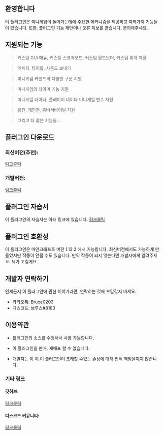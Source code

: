 
## 환영합니다
이 플러그인은 미니게임이 돌아가는데에 주요한 메커니즘을 제공하고 여러가지 기능들이 있습니다. 
또한, 플러그인 기능 제안이나 오류 제보를 받습니다. 문의해주세요.

## 지원되는 기능
> 커스텀 GUi 메뉴, 커스텀 스코어보드, 커스텀 월드보더, 커스텀 위치 저장 

> 메세지, 타이틀, 사운드 보내기 

> 미니게임 커맨드의 다양한 구문 지원

> 미니게임의 타이머 기능 지원

> 미니게임 데이타, 플레이어 데이타 미니게임 변수 지원

> 팀전, 개인전, 좀비서바이벌 지원

> 그리고 더 많은 기능들 ...

## 플러그인 다운로드 
### 최신버전(추천): 
[링크클릭](https://github.com/FreedyPlugins/FreedyMinigameMaker/releases/latest/download/FreedyMinigameMaker.jar)
### 개발버전: 
[링크클릭](https://github.com/FreedyPlugins/FreedyMinigameMaker/raw/master/FreedyMinigameMaker.jar)

## 플러그인 자습서
이 플러그인의 자습서는 아래 링크에 있습니다.
[링크클릭](https://github.com/FreedyPlugins/FreedyMinigameMaker/wiki)

## 플러그인 호환성
이 플러그인은 마인크래프트 버전 1.12.2 에서 가능합니다. 최신버전에서도 가능하게 만들었지만 작동이 안될 수도 있습니다. 
만약 작동이 되지 않는다면 개발자에게 알려주세요. 제가 고칠게요.

## 개발자 연락하기
언제든지 이 플러그인에 관한 이야기라면, 연락하는 것에 부담갖지 마세요.
- 카카오톡: Bruce0203
- 디스코드: 브루스#8183

## 이용약관
- 플러그인의 소스를 수정해서 사용 가능합니다.

- 이 플러그인을 판매, 재배포 할 수 없습니다.

- 개발자는 이 이 이 플러그인이 초래할 수있는 손상에 대해 법적 책임을지지 않습니다.

### 기타 링크
#### 깃허브:
[링크클릭](https://github.com/FreedyPlugins/FreedyMinigameMaker)
#### 디스코드 커뮤니티: 
[링크클릭](https://discord.gg/xej5Ut3)
